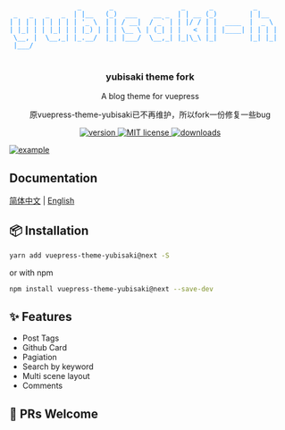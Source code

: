 <pre>
<code style="color: #1890ff">
                 _       _                 _      _          _     
 _   _   _   _  | |__   (_)  ___    __ _  | | __ (_)        | |__
| | | | | | | | | '_ \  | | / __|  / _` | | |/ / | |  ____  |  _ \
| |_| | | |_| | | |_) | | | \__ \ | (_| | |   <  | | |____| | | | |
 \__, |  \__,_| |_.__/  |_| |___/  \__,_| |_|\_\ |_|        |_| |_|
 |___/
</code>
</pre>

<p align="center">
  <h3 align="center">yubisaki theme fork</h3>
  <p align="center">A blog theme for vuepress</p>
  <p align="center">原vuepress-theme-yubisaki已不再维护，所以fork一份修复一些bug</p>
</p>

<p align="center">
  <a href="https://www.npmjs.com/package/vuepress-theme-yubisaki">
    <img src="https://img.shields.io/npm/v/vuepress-theme-yubisaki.svg?style=flat-square" alt="version">
  </a>
  <a href="https://github.com/Yubisaki/vuepress-theme-yubisaki/blob/master/LICENSE">
    <img src="https://img.shields.io/npm/l/vuepress-theme-yubisaki.svg?style=flat-square" alt="MIT license">
  </a>
  <a href="https://npmcharts.com/compare/vuepress-theme-yubisaki">
    <img src="https://img.shields.io/npm/dm/vuepress-theme-yubisaki.svg?style=flat-square" alt="downloads">
  </a>
</p>

<p>
  <a href="https://wuwaki.me/yubisaki/intro.html">
    <img src="https://blog-1252181333.cos.ap-shanghai.myqcloud.com/blog/example.png" alt="example" />
  </a>
</p>


## Documentation

[简体中文](https://wuwaki.me/yubisaki/next.html) | [English](https://wuwaki.me/yubisaki/next-en.html)

## 📦 Installation

```bash
yarn add vuepress-theme-yubisaki@next -S
```
or with npm
```bash
npm install vuepress-theme-yubisaki@next --save-dev
```

## ✨ Features

- Post Tags
- Github Card
- Pagiation
- Search by keyword
- Multi scene layout
- Comments

## 🤝 PRs Welcome